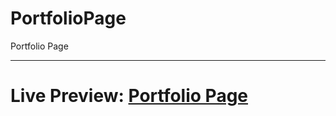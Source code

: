 # PortfolioPage
Portfolio Page

---
# Live Preview: [Portfolio Page](https://4umrmate.github.io/PortfolioPage/)
